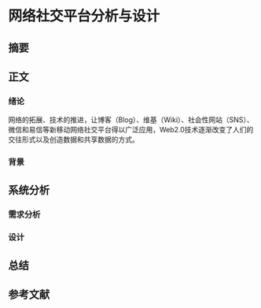 # 网络社交平台分析与设计

## 摘要

## 正文

### 绪论

网络的拓展、技术的推进，让博客（Blog）、维基（Wiki）、社会性网站（SNS）、微信和易信等新移动网络社交平台得以广泛应用，Web2.0技术逐渐改变了人们的交往形式以及创造数据和共享数据的方式。

### 背景

## 系统分析

### 需求分析

### 设计

## 总结

## 参考文献

